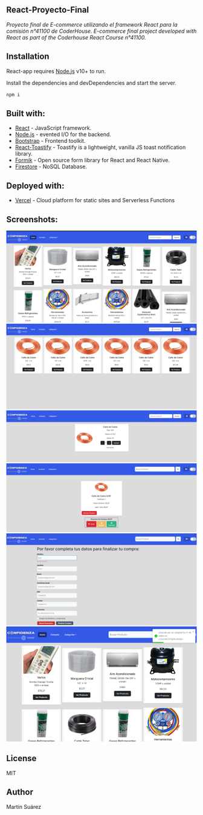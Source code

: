 ## React-Proyecto-Final

_Proyecto final de E-commerce utilizando el framework React para la comisión n°41100 de CoderHouse._
_E-commerce final project developed with React as part of the Coderhouse React Course n°41100._

## Installation

React-app requires [Node.js](https://nodejs.org/) v10+ to run.

Install the dependencies and devDependencies and start the server.

```sh
npm i
```

## Built with:

- [React](https://es.reactjs.org/) - JavaScript framework.
- [Node.js](https://nodejs.org/en/) - evented I/O for the backend.
- [Bootstrap](https://getbootstrap.com/) - Frontend toolkit.
- [React-Toastify](https://fkhadra.github.io/react-toastify/introduction) - Toastify is a lightweight, vanilla JS toast notification library.
- [Formik](https://formik.org/) - Open source form library for React and React Native.
- [Firestore](https://firebase.google.com/) - NoSQL Database.

## Deployed with:

- [Vercel](https://react-ff8ox2p1i-martin086.vercel.app/) - Cloud platform for static sites and Serverless Functions

## Screenshots: 

![Alt text](https://github.com/martin086/react-app/blob/master/docs/Screenshot_1.png "Home")
![Alt text](https://github.com/martin086/react-app/blob/master/docs/Screenshot_2.png "Category")
![Alt text](https://github.com/martin086/react-app/blob/master/docs/Screenshot_3.png "ItemDetail")
![Alt text](https://github.com/martin086/react-app/blob/master/docs/Screenshot_4.png "Cart")
![Alt text](https://github.com/martin086/react-app/blob/master/docs/Screenshot_5.png "Checkout")
![Alt text](https://github.com/martin086/react-app/blob/master/docs/Screenshot_6.png "OC_Confirmed")

## License

MIT

## Author

Martin Suárez
